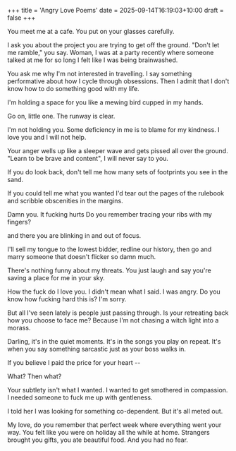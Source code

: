 +++
title = 'Angry Love Poems'
date = 2025-09-14T16:19:03+10:00
draft = false
+++

You meet me at a cafe. You put on your glasses carefully.

I ask you about the project you are trying to get off the ground. "Don't let me ramble," you say. 
Woman, I was at a party recently where someone talked at me for so long I felt like I was being brainwashed.

You ask me why I'm not interested in travelling. I say something performative about how I cycle through obsessions. Then I admit that I don't know how to do something good with my life. 

I'm holding a space for you 
like a mewing bird
cupped in my hands.

Go on, little one.
The runway is clear.

I'm not holding you.
Some deficiency in me is to blame for my kindness.
I love you and I will not help.

Your anger wells up like a sleeper wave and gets pissed all over the ground.
"Learn to be brave and content", I will never say to you.

If you do look back, don't tell me how many sets of footprints you see in the sand. 

If you could tell me what you wanted
I'd tear out the pages of the rulebook
and scribble obscenities in the margins.

Damn you. It fucking hurts
Do you remember tracing your ribs with my fingers?

and there you are 
blinking in and out of focus.

I'll sell my tongue to the lowest bidder,
redline our history,
then go and marry someone
that doesn't flicker 
so damn much.

There's nothing funny about my threats. You just laugh and say you're saving a place for me in your sky.

How the fuck do I love you.
I didn't mean what I said.
I was angry. Do you know how fucking hard this is?
I'm sorry. 

But all I've seen lately is people just passing through.
Is your retreating back how you choose to face me?
Because I'm not chasing a witch light into a morass.

Darling, it's in the quiet moments.
It's in the songs you play on repeat.
It's when you say something sarcastic just as your boss walks in.

If you believe I paid the price for your heart --

What? Then what?

Your subtlety isn't what I wanted.
I wanted to get smothered in compassion. I needed someone to fuck me up with gentleness. 

I told her I was looking for something co-dependent. But it's all meted out.

My love, do you remember that perfect week where everything went your way. You felt like you were on holiday all the while at home. Strangers brought you gifts, you ate beautiful food. And you had no fear.

